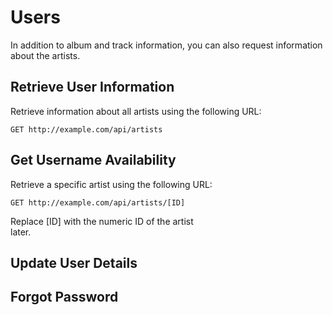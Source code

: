 # Users

In addition to album and track information, you can also request information about the artists.

## Retrieve User Information

Retrieve information about all artists using the following URL:

`GET http://example.com/api/artists`

## Get Username Availability

Retrieve a specific artist using the following URL:

`GET http://example.com/api/artists/[ID]`

<aside class="notice">
Replace [ID] with the numeric ID of the artist
</aside> later.

## Update User Details

## Forgot Password